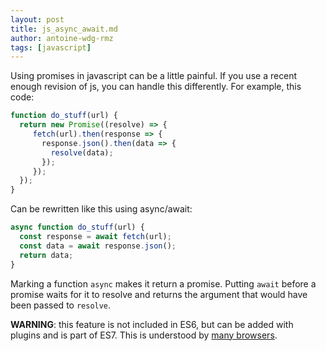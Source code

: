 ```yaml
---
layout: post
title: js_async_await.md
author: antoine-wdg-rmz
tags: [javascript]
---
```


Using promises in javascript can be a little painful.
If you use a recent enough revision of js, you can handle this differently.
For example, this code:

```js
function do_stuff(url) {
  return new Promise((resolve) => {
     fetch(url).then(response => {
       response.json().then(data => {
         resolve(data);
       });
     });
  });
}
```

Can be rewritten like this using async/await:
```js
async function do_stuff(url) {
  const response = await fetch(url);
  const data = await response.json();
  return data;
}
```

Marking a function `async` makes it return a promise. 
Putting `await` before a promise waits for it to resolve and returns 
the argument that would have been passed to `resolve`.

**WARNING**: this feature is not included in ES6, but can be added with plugins 
and is part of ES7.
This is understood by [many browsers](http://kangax.github.io/compat-table/es2016plus/).

